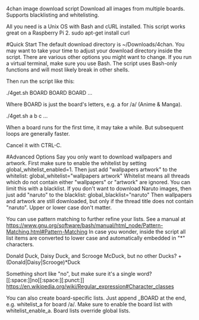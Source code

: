4chan image download script
Download all images from multiple boards. Supports blacklisting and whitelisting.

All you need is a Unix OS with Bash and cURL installed.
This script works great on a Raspberry Pi 2.
sudo apt-get install curl

#Quick Start
The default download directory is ~/Downloads/4chan.
You may want to take your time to adjust your download directory inside the script. There are various other options you might want to change.
If you run a virtual terminal, make sure you use Bash. The script uses Bash-only functions and will most likely break in other shells.

Then run the script like this:

./4get.sh BOARD BOARD BOARD ...

Where BOARD is just the board's letters, e.g. a for /a/ (Anime & Manga).

./4get.sh a b c ...

When a board runs for the first time, it may take a while. But subsequent loops are generally faster.

Cancel it with CTRL-C.

#Advanced Options
Say you only want to download wallpapers and artwork. First make sure to enable the whitelist by setting global_whitelist_enabled=1. Then just add "wallpapers artwork" to the whitelist:
global_whitelist="wallpapers artwork"
Whitelist means all threads which do not contain either "wallpapers" or "artwork" are ignored.
You can limit this with a blacklist. If you don't want to download Naruto images, then just add "naruto" to the blacklist:
global_blacklist="naruto"
Then wallpapers and artwork are still downloaded, but only if the thread title does not contain "naruto".
Upper or lower case don't matter.

You can use pattern matching to further refine your lists. See a manual at
https://www.gnu.org/software/bash/manual/html_node/Pattern-Matching.html#Pattern-Matching
In case you wonder, inside the script all list items are converted to lower case and automatically embedded in "*" characters.

Donald Duck, Daisy Duck, and Scrooge McDuck, but no other Ducks?
+(Donald|Daisy|Scrooge)*Duck

Something short like "no", but make sure it's a single word?
[[:space:]]no[[:space:][:punct:]]
https://en.wikipedia.org/wiki/Regular_expression#Character_classes

You can also create board-specific lists. Just append _BOARD at the end, e.g. whitelist_a for board /a/.
Make sure to enable the board list with whitelist_enable_a.
Board lists override global lists.
